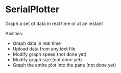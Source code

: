 # SerialPlotter
Graph a set of data in real time or at an instant

Abilities:
- Graph data in real time
- Upload data from any text file
- Modify graph speed (not done yet)
- Modify graph size (not done yet)
- Graph the entire plot into the pane (not done yet)
